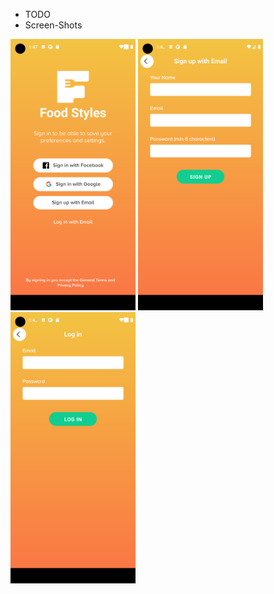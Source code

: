 - TODO
- Screen-Shots

<img src="./screen-shots/Screenshot_1656888460.png" alt="drawing" width="200"/>
<img src="./screen-shots/Screenshot_1656888485.png" alt="drawing" width="200"/>
<img src="./screen-shots/Screenshot_1656888496.png" alt="drawing" width="200"/>

